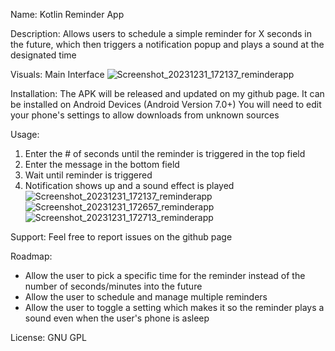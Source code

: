 Name: Kotlin Reminder App

Description: Allows users to schedule a simple reminder for X seconds in the future, which then triggers a notification popup and plays a sound at the designated time

Visuals: Main Interface
![Screenshot_20231231_172137_reminderapp](https://github.com/om-petkar/reminderapp/assets/16927840/5b10f356-b4ce-4420-b1c0-a069018c7c4a)

Installation: The APK will be released and updated on my github page. It can be installed on Android Devices (Android Version 7.0+)
You will need to edit your phone's settings to allow downloads from unknown sources

Usage:
1. Enter the # of seconds until the reminder is triggered in the top field
2. Enter the message in the bottom field
3. Wait until reminder is triggered
4. Notification shows up and a sound effect is played
![Screenshot_20231231_172137_reminderapp](https://github.com/om-petkar/reminderapp/assets/16927840/c1ba1997-442f-4ae8-aa3c-2c0dd15ccfaf)
![Screenshot_20231231_172657_reminderapp](https://github.com/om-petkar/reminderapp/assets/16927840/0ef51a7e-8d47-4b8f-9e5e-e48cd199f25b)
![Screenshot_20231231_172713_reminderapp](https://github.com/om-petkar/reminderapp/assets/16927840/369080f2-3ea9-46bf-8889-65ab993efe96)

Support: Feel free to report issues on the github page

Roadmap: 
- Allow the user to pick a specific time for the reminder instead of the number of seconds/minutes into the future
- Allow the user to schedule and manage multiple reminders
- Allow the user to toggle a setting which makes it so the reminder plays a sound even when the user's phone is asleep

License: GNU GPL
